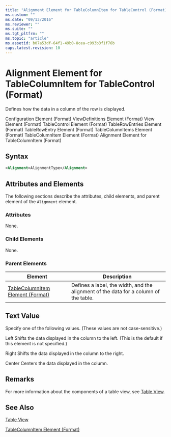 ```yaml
---
title: "Alignment Element for TableColumnItem for TableControl (Format) | Microsoft Docs"
ms.custom: ""
ms.date: "09/13/2016"
ms.reviewer: ""
ms.suite: ""
ms.tgt_pltfrm: ""
ms.topic: "article"
ms.assetid: b07a53df-64f1-49b0-8cea-c993b3f1f76b
caps.latest.revision: 10
---
```

# Alignment Element for TableColumnItem for TableControl (Format)

Defines how the data in a column of the row is displayed.

Configuration Element (Format)
ViewDefinitions Element (Format)
View Element (Format)
TableControl Element (Format)
TableRowEntries Element (Format)
TableRowEntry Element (Format)
TableColumnItems Element (Format)
TableColumnItem Element (Format)
Alignment Element for TableColumnItem (Format)

## Syntax

```xml
<Alignment>AlignmentType</Alignment>
```

## Attributes and Elements

The following sections describe the attributes, child elements, and parent element of the `Alignment` element.

### Attributes

None.

### Child Elements

None.

### Parent Elements

|Element|Description|
|-------------|-----------------|
|[TableColumnItem Element (Format)](./tablecolumnitem-element-for-tablecolumnitems-for-tablecontrol-format.md)|Defines a label, the width, and the alignment of the data for a column of the table.|

## Text Value

Specify one of the following values. (These values are not case-sensitive.)

Left
Shifts the data displayed in the column to the left. (This is the default if this element is not specified.)

Right
Shifts the data displayed in the column to the right.

Center
Centers the data displayed in the column.

## Remarks

For more information about the components of a table view, see [Table View](./creating-a-table-view.md).

## See Also

[Table View](./creating-a-table-view.md)

[TableColumnItem Element (Format)](./tablecolumnitem-element-for-tablecolumnitems-for-tablecontrol-format.md)
